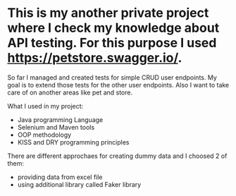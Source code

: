 # This is my another private project where I check my knowledge about API testing. For this purpose I used https://petstore.swagger.io/. 

So far I managed and created tests for simple CRUD user endpoints.
My goal is to extend those tests for the other user endpoints. Also I want to take care of on another areas like pet and store.

What I used in my project:
- Java programming Language
- Selenium and Maven tools
- OOP methodology
- KISS and DRY programming principles

There are different approchaes for creating dummy data and I choosed 2 of them:
- providing data from excel file
- using additional library called Faker library




